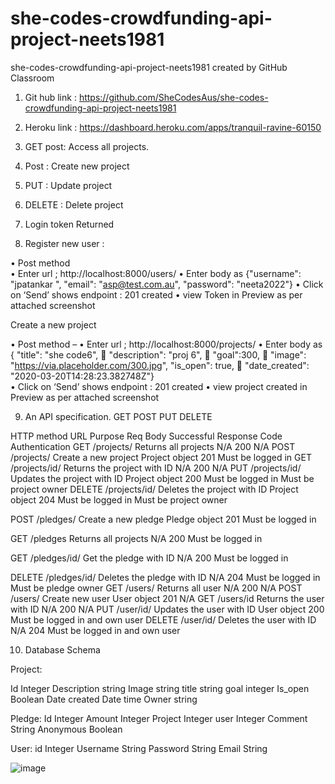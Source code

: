 # she-codes-crowdfunding-api-project-neets1981
she-codes-crowdfunding-api-project-neets1981 created by GitHub Classroom

1.	Git hub link : 
https://github.com/SheCodesAus/she-codes-crowdfunding-api-project-neets1981

2.	Heroku link : https://dashboard.heroku.com/apps/tranquil-ravine-60150

3.	GET post: Access all projects.

 


4.	Post : Create new project 
 




5.	PUT : Update project
 

6.	DELETE : Delete project 

 








7.	Login token  Returned


 


8.	Register new user : 

•	Post method  
•	Enter url ; http://localhost:8000/users/
•	Enter body as 
          {"username": "jpatankar ",
           "email": "asp@test.com.au",
           "password": "neeta2022"}
•	Click on ‘Send’ shows endpoint : 201 created
•	view Token in Preview as per attached screenshot 
 



















Create a new project

•	Post method – 
•	Enter url ; http://localhost:8000/projects/
•	Enter body as 
{ "title": "she code6",
	"description": "proj 6",
	"goal":300,
	"image": "https://via.placeholder.com/300.jpg",
"is_open": true,
	"date_created": "2020-03-20T14:28:23.382748Z"}            
•	Click on ‘Send’ shows endpoint : 201 created
•	 view project created in Preview as per attached screenshot 




 












9.	An API specification.
GET
POST
PUT
DELETE 



HTTP method	URL	Purpose	Req Body	Successful Response Code	Authentication
GET	/projects/	Returns all projects	N/A	200	N/A
POST	/projects/	Create a new project	Project object	201	Must be logged in
GET	/projects/id/	Returns the project with ID	N/A	200	N/A
PUT	/projects/id/	Updates the project with ID	Project object	200	Must be logged in
Must be project owner
DELETE	/projects/id/	Deletes the project with ID	Project object	204	Must be logged in
Must be project owner
					
POST	/pledges/	Create a new pledge	Pledge object	201	Must be logged in

GET	/pledges	Returns all projects	N/A	200	Must be logged in

GET	/pledges/id/	Get the pledge with ID	N/A	200	Must be logged in

DELETE	/pledges/id/	Deletes the pledge with ID	N/A	204	Must be logged in
Must be pledge owner
GET	/users/	Returns all user	N/A	200	N/A
POST	/users/	Create new user	User object	201	N/A
GET	/users/id	Returns the user with ID	N/A	200	N/A
PUT	/user/id/	Updates the user with ID	User object	200	Must be logged in and own user
DELETE	/user/id/	Deletes the user with ID	N/A	204	Must be logged in and own user


















10.	Database Schema


Project: 

Id	Integer
Description	string
Image	string
title	string
goal	integer
Is_open	Boolean
Date created	Date time
Owner 	string


Pledge: 
Id	Integer
Amount	Integer
Project	Integer
user	Integer
Comment	String
Anonymous	Boolean


User: 
id	Integer
Username 	String
Password	String
Email	String

![image](https://user-images.githubusercontent.com/29352007/178422832-b383eed3-bc9b-44c1-950d-4a03d031b06f.png)
